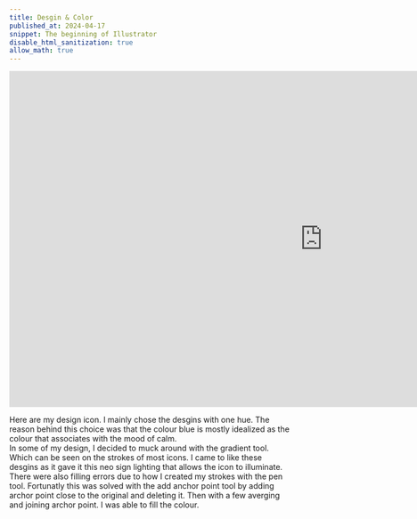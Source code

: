 ```yaml
---
title: Desgin & Color 
published_at: 2024-04-17
snippet: The beginning of Illustrator 
disable_html_sanitization: true
allow_math: true
---
```

<iframe width="1124" height="604" src="https://www.youtube.com/embed/-EbWRzEEg_U" title="Design + Colour" frameborder="0" allow="accelerometer; autoplay; clipboard-write; encrypted-media; gyroscope; picture-in-picture; web-share" referrerpolicy="strict-origin-when-cross-origin" allowfullscreen></iframe>

<p> Here are my design icon. I mainly chose the desgins with one hue. The reason behind this choice was that the colour blue is mostly idealized as the colour that associates with the mood of calm. </br>
In some of my design, I decided to muck around with the gradient tool. Which can be seen on the strokes of most icons. I came to like these desgins as it gave it this neo sign lighting that allows the icon to illuminate. </br>
There were also filling errors due to how I created my strokes with the pen tool. Fortunatly this was solved with the add anchor point tool by adding archor point close to the original and deleting it. Then with a few averging and joining archor point. I was able to fill the colour. <p>